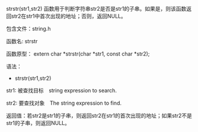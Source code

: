strstr(str1,str2) 函数用于判断字符串str2是否是str1的子串。如果是，则该函数返回str2在str1中首次出现的地址；否则，返回NULL。

包含文件：string.h

函数名: strstr

函数原型：
extern char *strstr(char *str1, const char *str2);

语法：

* strstr(str1,str2)

str1: 被查找目标　string expression to search.

str2: 要查找对象　The string expression to find.

返回值：若str2是str1的子串，则返回str2在str1的首次出现的地址；如果str2不是str1的子串，则返回NULL。

